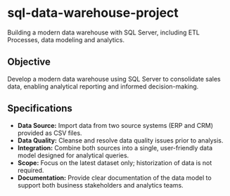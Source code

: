 # sql-data-warehouse-project
Building a modern data warehouse with SQL Server, including ETL Processes, data modeling and analytics.

## Objective

Develop a modern data warehouse using SQL Server to consolidate sales data, enabling analytical reporting and informed decision-making.

## Specifications

- **Data Source:** Import data from two source systems (ERP and CRM) provided as CSV files.
- **Data Quality:** Cleanse and resolve data quality issues prior to analysis.
- **Integration:** Combine both sources into a single, user-friendly data model designed for analytical queries.
- **Scope:** Focus on the latest dataset only; historization of data is not required.
- **Documentation:** Provide clear documentation of the data model to support both business stakeholders and analytics teams.
